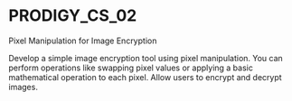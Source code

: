 # PRODIGY_CS_02
Pixel Manipulation for Image Encryption

Develop a simple image encryption tool using pixel manipulation. You can perform operations like swapping pixel values or applying a basic mathematical operation to each pixel. Allow users to encrypt and decrypt images.
